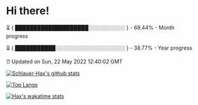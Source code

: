 # Hi there!

⏳ { ████████████████████░░░░░░░░░░ } - 69.44% - Month progress

⏳ { ███████████░░░░░░░░░░░░░░░░░░░ } - 38.77% - Year progress

⏰ Updated on Sun, 22 May 2022 12:40:02 GMT


[![Schlauer-Hax's github stats](https://github-readme-stats.vercel.app/api?username=Schlauer-Hax&show_icons=true&theme=dark&count_private=true)](https://github.com/Schlauer-Hax)


[![Top Langs](https://github-readme-stats.vercel.app/api/top-langs/?username=Schlauer-Hax&layout=compact&theme=dark)](https://github.com/Schlauer-Hax?tab=repositories)


[![Hax's wakatime stats](https://github-readme-stats.vercel.app/api/wakatime?username=Hax&theme=dark)](https://wakatime.com/@Hax)

